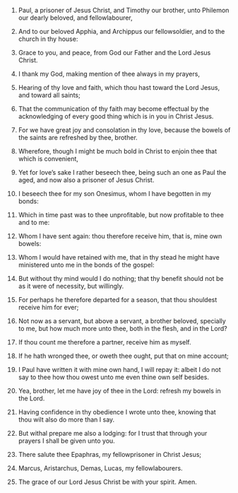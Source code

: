 1. Paul, a prisoner of Jesus Christ, and Timothy our brother, unto
Philemon our dearly beloved, and fellowlabourer,

2. And to our
beloved Apphia, and Archippus our fellowsoldier, and to the church in
thy house:

3. Grace to you, and peace, from God our Father and the
Lord Jesus Christ.

4. I thank my God, making mention of thee always in my prayers,

5. Hearing of thy love and faith, which thou hast toward the Lord Jesus,
and toward all saints;

6. That the communication of thy faith may
become effectual by the acknowledging of every good thing which is in
you in Christ Jesus.

7. For we have great joy and consolation in thy love, because the
bowels of the saints are refreshed by thee, brother.

8. Wherefore, though I might be much bold in Christ to enjoin thee
that which is convenient,

9. Yet for love’s sake I rather beseech
thee, being such an one as Paul the aged, and now also a prisoner of
Jesus Christ.

10. I beseech thee for my son Onesimus, whom I have begotten in my
bonds:

11. Which in time past was to thee unprofitable, but now
profitable to thee and to me:

12. Whom I have sent again: thou
therefore receive him, that is, mine own bowels:

13. Whom I would
have retained with me, that in thy stead he might have ministered unto
me in the bonds of the gospel:

14. But without thy mind would I do
nothing; that thy benefit should not be as it were of necessity, but
willingly.

15. For perhaps he therefore departed for a season, that thou
shouldest receive him for ever;

16. Not now as a servant, but above a
servant, a brother beloved, specially to me, but how much more unto
thee, both in the flesh, and in the Lord?

17. If thou count me
therefore a partner, receive him as myself.

18. If he hath wronged thee, or oweth thee ought, put that on mine
account;

19. I Paul have written it with mine own hand, I will repay
it: albeit I do not say to thee how thou owest unto me even thine own
self besides.

20. Yea, brother, let me have joy of thee in the Lord: refresh my
bowels in the Lord.

21. Having confidence in thy obedience I wrote unto thee, knowing
that thou wilt also do more than I say.

22. But withal prepare me also a lodging: for I trust that through
your prayers I shall be given unto you.

23. There salute thee Epaphras, my fellowprisoner in Christ Jesus;

24. Marcus, Aristarchus, Demas, Lucas, my fellowlabourers.

25. The grace of our Lord Jesus Christ be with your spirit. Amen.